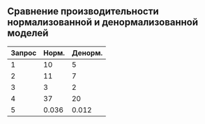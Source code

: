 ## Сравнение производительности нормализованной и денормализованной моделей ##
   
|Запрос|Норм. |Денорм.  |
|------|------|---------|
|  1   |10    | 5      |
|  2   |11    | 7      |
|  3   |3     | 2       |
|  4   |37    | 20      |
|  5   |0.036 | 0.012   |
